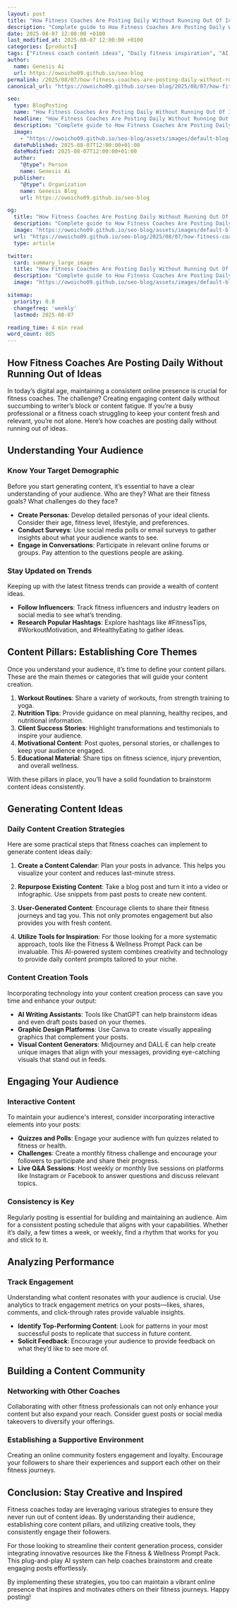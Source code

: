 ```yaml
---
layout: post
title: "How Fitness Coaches Are Posting Daily Without Running Out Of Ideas"
description: "Complete guide to How Fitness Coaches Are Posting Daily Without Running Out of Ideas."
date: 2025-08-07 12:00:00 +0100
last_modified_at: 2025-08-07 12:00:00 +0100
categories: [products]
tags: ["Fitness coach content ideas", "Daily fitness inspiration", "AI fitness prompts", "Fitness coach creativity tips", "Wellness content generation", "Fitness coach productivity", "ChatGPT for fitness coaches", "Midjourney for wellness coaches", "DALL\u00b7E for fitness content", "Canva for fitness inspiration"]
author: 
  name: Genesis Ai
  url: https://owoicho09.github.io/seo-blog
permalink: /2025/08/07/how-fitness-coaches-are-posting-daily-without-running-out-of-ideas/
canonical_url: "https://owoicho09.github.io/seo-blog/2025/08/07/how-fitness-coaches-are-posting-daily-without-running-out-of-ideas/"

seo:
  type: BlogPosting
  name: "How Fitness Coaches Are Posting Daily Without Running Out Of Ideas"
  headline: "How Fitness Coaches Are Posting Daily Without Running Out Of Ideas"
  description: "Complete guide to How Fitness Coaches Are Posting Daily Without Running Out of Ideas."
  image: 
    - "https://owoicho09.github.io/seo-blog/assets/images/default-blog-image.jpg"
  datePublished: 2025-08-07T12:00:00+01:00
  dateModified: 2025-08-07T12:00:00+01:00
  author:
    "@type": Person
    name: Genesis Ai
  publisher:
    "@type": Organization
    name: Genesis Blog
    url: https://owoicho09.github.io/seo-blog

og:
  title: "How Fitness Coaches Are Posting Daily Without Running Out Of Ideas"
  description: "Complete guide to How Fitness Coaches Are Posting Daily Without Running Out of Ideas."
  image: "https://owoicho09.github.io/seo-blog/assets/images/default-blog-image.jpg"
  url: "https://owoicho09.github.io/seo-blog/2025/08/07/how-fitness-coaches-are-posting-daily-without-running-out-of-ideas/"
  type: article

twitter:
  card: summary_large_image
  title: "How Fitness Coaches Are Posting Daily Without Running Out Of Ideas"
  description: "Complete guide to How Fitness Coaches Are Posting Daily Without Running Out of Ideas."
  image: "https://owoicho09.github.io/seo-blog/assets/images/default-blog-image.jpg"

sitemap:
  priority: 0.8
  changefreq: 'weekly'
  lastmod: 2025-08-07

reading_time: 4 min read
word_count: 885
---
```


## How Fitness Coaches Are Posting Daily Without Running Out of Ideas

In today’s digital age, maintaining a consistent online presence is crucial for fitness coaches. The challenge? Creating engaging content daily without succumbing to writer’s block or content fatigue. If you’re a busy professional or a fitness coach struggling to keep your content fresh and relevant, you’re not alone. Here’s how coaches are posting daily without running out of ideas.

## Understanding Your Audience

### Know Your Target Demographic

Before you start generating content, it’s essential to have a clear understanding of your audience. Who are they? What are their fitness goals? What challenges do they face? 

- **Create Personas**: Develop detailed personas of your ideal clients. Consider their age, fitness level, lifestyle, and preferences.
- **Conduct Surveys**: Use social media polls or email surveys to gather insights about what your audience wants to see.
- **Engage in Conversations**: Participate in relevant online forums or groups. Pay attention to the questions people are asking.

### Stay Updated on Trends

Keeping up with the latest fitness trends can provide a wealth of content ideas. 

- **Follow Influencers**: Track fitness influencers and industry leaders on social media to see what’s trending.
- **Research Popular Hashtags**: Explore hashtags like #FitnessTips, #WorkoutMotivation, and #HealthyEating to gather ideas.

## Content Pillars: Establishing Core Themes

Once you understand your audience, it’s time to define your content pillars. These are the main themes or categories that will guide your content creation.

1. **Workout Routines**: Share a variety of workouts, from strength training to yoga.
2. **Nutrition Tips**: Provide guidance on meal planning, healthy recipes, and nutritional information.
3. **Client Success Stories**: Highlight transformations and testimonials to inspire your audience.
4. **Motivational Content**: Post quotes, personal stories, or challenges to keep your audience engaged.
5. **Educational Material**: Share tips on fitness science, injury prevention, and overall wellness.

With these pillars in place, you’ll have a solid foundation to brainstorm content ideas consistently.

## Generating Content Ideas

### Daily Content Creation Strategies

Here are some practical steps that fitness coaches can implement to generate content ideas daily:

1. **Create a Content Calendar**: Plan your posts in advance. This helps you visualize your content and reduces last-minute stress.
   
2. **Repurpose Existing Content**: Take a blog post and turn it into a video or infographic. Use snippets from past posts to create new content.

3. **User-Generated Content**: Encourage clients to share their fitness journeys and tag you. This not only promotes engagement but also provides you with fresh content.

4. **Utilize Tools for Inspiration**: For those looking for a more systematic approach, tools like the Fitness & Wellness Prompt Pack can be invaluable. This AI-powered system combines creativity and technology to provide daily content prompts tailored to your niche. 

### Content Creation Tools

Incorporating technology into your content creation process can save you time and enhance your output:

- **AI Writing Assistants**: Tools like ChatGPT can help brainstorm ideas and even draft posts based on your themes.
- **Graphic Design Platforms**: Use Canva to create visually appealing graphics that complement your posts.
- **Visual Content Generators**: Midjourney and DALL·E can help create unique images that align with your messages, providing eye-catching visuals that stand out in feeds.

## Engaging Your Audience

### Interactive Content

To maintain your audience's interest, consider incorporating interactive elements into your posts:

- **Quizzes and Polls**: Engage your audience with fun quizzes related to fitness or health.
- **Challenges**: Create a monthly fitness challenge and encourage your followers to participate and share their progress.
- **Live Q&A Sessions**: Host weekly or monthly live sessions on platforms like Instagram or Facebook to answer questions and discuss relevant topics.

### Consistency is Key

Regularly posting is essential for building and maintaining an audience. Aim for a consistent posting schedule that aligns with your capabilities. Whether it’s daily, a few times a week, or weekly, find a rhythm that works for you and stick to it.

## Analyzing Performance

### Track Engagement

Understanding what content resonates with your audience is crucial. Use analytics to track engagement metrics on your posts—likes, shares, comments, and click-through rates provide valuable insights.

- **Identify Top-Performing Content**: Look for patterns in your most successful posts to replicate that success in future content.
- **Solicit Feedback**: Encourage your audience to provide feedback on what they’d like to see more of.

## Building a Content Community

### Networking with Other Coaches

Collaborating with other fitness professionals can not only enhance your content but also expand your reach. Consider guest posts or social media takeovers to diversify your offerings.

### Establishing a Supportive Environment

Creating an online community fosters engagement and loyalty. Encourage your followers to share their experiences and support each other on their fitness journeys.

## Conclusion: Stay Creative and Inspired

Fitness coaches today are leveraging various strategies to ensure they never run out of content ideas. By understanding their audience, establishing core content pillars, and utilizing creative tools, they consistently engage their followers. 

For those looking to streamline their content generation process, consider integrating innovative resources like the Fitness & Wellness Prompt Pack. This plug-and-play AI system can help coaches brainstorm and create engaging posts effortlessly. 

By implementing these strategies, you too can maintain a vibrant online presence that inspires and motivates others on their fitness journeys. Happy posting!
